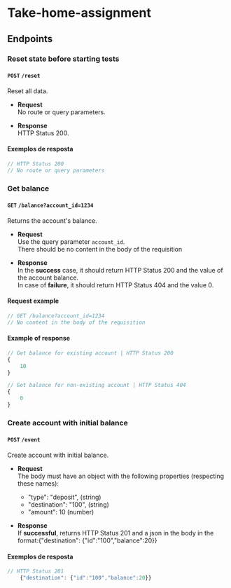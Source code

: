 # Take-home-assignment

## **Endpoints**

### **Reset state before starting tests**

#### `POST` `/reset`

Reset all data.

-   **Request**  
    No route or query parameters.

-   **Response**  
    HTTP Status 200.  

#### **Exemplos de resposta**

```javascript
// HTTP Status 200
// No route or query parameters
```

### **Get balance**

#### `GET` `/balance?account_id=1234`

Returns the account's balance.

-   **Request**  
    Use the query parameter `account_id`.  
    There should be no content in the body of the requisition

-   **Response**  
    In the **success** case, it should return HTTP Status 200 and the value of the account balance.  
    In case of **failure**, it should return HTTP Status 404 and the value 0. 

#### **Request example**
```javascript
// GET /balance?account_id=1234
// No content in the body of the requisition
```

#### **Example of response**

```javascript
// Get balance for existing account | HTTP Status 200  
{
    10
}
```
```javascript
// Get balance for non-existing account | HTTP Status 404
{
    0
}
```
### **Create account with initial balance**

#### `POST` `/event`

Create account with initial balance.

-   **Request**  
    The body must have an object with the following properties (respecting these names):
    - "type": "deposit", (string)
    - "destination": "100", (string)
    - "amount": 10 (number)

-   **Response**  
    If **successful**, returns HTTP Status 201 and a json in the body in the format:{"destination": {"id":"100","balance":20}}  

#### **Exemplos de resposta**

```javascript
// HTTP Status 201
    {"destination": {"id":"100","balance":20}}
```
